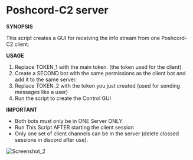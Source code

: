 # Poshcord-C2 server

**SYNOPSIS**

This script creates a GUI for receiving the info stream from one Poshcord-C2 client.

**USAGE**
1. Replace TOKEN_1 with the main token. (the token used for the client)
2. Create a SECOND bot with the same permissions as the client bot and add it to the same server.
3. Replace TOKEN_2 with the token you just created (used for sending messages like a user)
4. Run the script to create the Control GUI

**IMPORTANT**
- Both bots must only be in ONE Server ONLY.
- Run This Script AFTER starting the client session
- Only one set of client channels can be in the server (delete clossed sessions in discord after use).

![Screenshot_2](https://github.com/user-attachments/assets/92c9fb97-82fd-4332-8289-cb969e0a4822)

